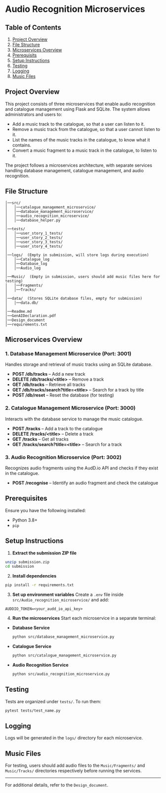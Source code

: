 # Audio Recognition Microservices

## Table of Contents
1. [Project Overview](#project-overview)
2. [File Structure](#file-structure)
3. [Microservices Overview](#microservices-overview)
4. [Prerequisits](#prerequisits)
5. [Setup Instructions](#setup-instructions)
6. [Testing](#testing)
7. [Logging](#logging)
8. [Music Files](#music-files)

## Project Overview
This project consists of three microservices that enable audio recognition and catalogue management using Flask and SQLite. The system allows administrators and users to:


- Add a music track to the catalogue, so that a user can listen to it.
- Remove a music track from the catalogue, so that a user cannot listen to it.
- List the names of the music tracks in the catalogue, to know what it contains.
- Convert a music fragment to a music track in the catalogue, to listen to it.

The project follows a microservices architecture, with separate services handling database management, catalogue management, and audio recognition.

## File Structure
```
│──src/
│   │──catalogue_management_microservice/
│   │──database_management_microservice/
│   │──audio_recognition_microservice/
│   │──database_helper.py
│
│──tests/
│   │──user_story_1_tests/
│   │──user_story_2_tests/
│   │──user_story_3_tests/
│   │──user_story_4_tests/
│
│──logs/  (Empty in submission, will store logs during execution)
│   │──Catalogue_log
│   │──Database_log
│   │──Audio_log
│
│──Music/  (Empty in submission, users should add music files here for testing)
│   │──Fragments/
│   │──Tracks/
│
│──data/  (Stores SQLite database files, empty for submission)
│   │──data.db/
│
│──Readme.md
│──GenAIDeclaration.pdf
│──Design_document
│──requirements.txt
```

## Microservices Overview

### 1. **Database Management Microservice** (Port: 3001)
Handles storage and retrieval of music tracks using an SQLite database.
- **POST /db/tracks** – Add a new track
- **DELETE /db/tracks/\<title\>** – Remove a track
- **GET /db/tracks** – Retrieve all tracks
- **GET /db/tracks/search?title=\<title\>** – Search for a track by title
- **POST /db/reset** – Reset the database (for testing)

### 2. **Catalogue Management Microservice** (Port: 3000)
Interacts with the database service to manage the music catalogue.
- **POST /tracks** – Add a track to the catalogue
- **DELETE /tracks/\<title\>** – Delete a track
- **GET /tracks** – Get all tracks
- **GET /tracks/search?title=\<title\>** – Search for a track

### 3. **Audio Recognition Microservice** (Port: 3002)
Recognizes audio fragments using the AudD.io API and checks if they exist in the catalogue.
- **POST /recognise** – Identify an audio fragment and check the catalogue

## Prerequisites
Ensure you have the following installed:
- Python 3.8+
- `pip`

## Setup Instructions

1. **Extract the submission ZIP file**
```sh
unzip submission.zip
cd submission
```

2. **Install dependencies**
```sh
pip install -r requirements.txt
```

3. **Set up environment variables**
Create a `.env` file inside `src/Audio_recognition_microservice/` and add:
```
AUDDIO_TOKEN=<your_audd_io_api_key>
```

4. **Run the microservices**
Start each microservice in a separate terminal:

- **Database Service**
  ```sh
  python src/database_management_microservice.py
  ```

- **Catalogue Service**
  ```sh
  python src/catalogue_management_microservice.py
  ```

- **Audio Recognition Service**
  ```sh
  python src/audio_recognition_microservice.py
  ```

## Testing
Tests are organized under `tests/`. To run them:
```sh
pytest tests/test_name.py
```

## Logging
Logs will be generated in the `logs/` directory for each microservice.

## Music Files
For testing, users should add audio files to the `Music/Fragments/` and `Music/Tracks/` directories respectively before running the services.

---
For additional details, refer to the `Design_document`.